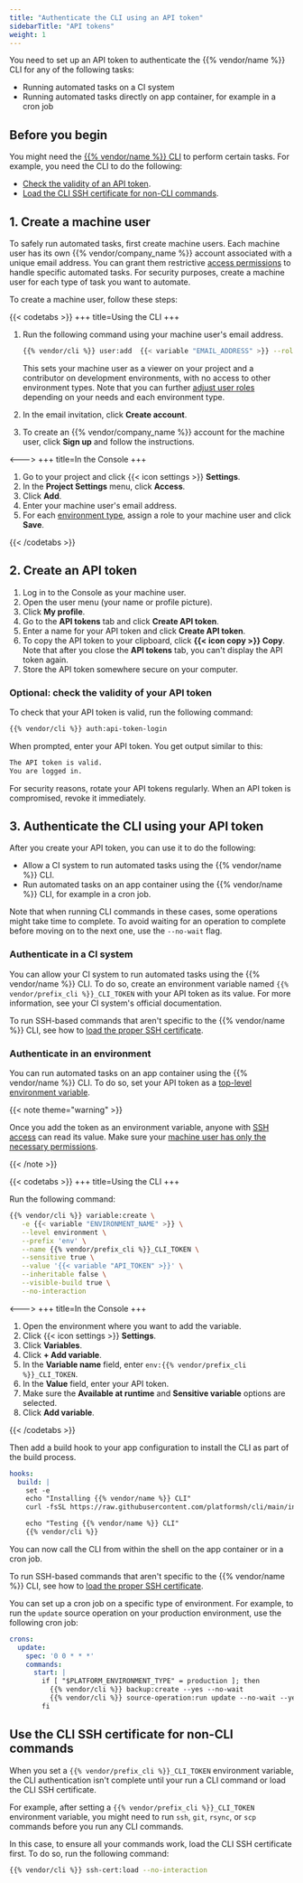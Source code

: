 ```yaml
---
title: "Authenticate the CLI using an API token"
sidebarTitle: "API tokens"
weight: 1
---
```


You need to set up an API token to authenticate the {{% vendor/name %}} CLI for any of the following tasks:
- Running automated tasks on a CI system
- Running automated tasks directly on app container, for example in a cron job

## Before you begin

You might need the [{{% vendor/name %}} CLI](../cli/_index.md) to perform certain tasks.
For example, you need the CLI to do the following:
- [Check the validity of an API token](#optional-check-the-validity-of-your-api-token).
- [Load the CLI SSH certificate for non-CLI commands](#use-the-cli-ssh-certificate-for-non-cli-commands).


## 1. Create a machine user

To safely run automated tasks, first create machine users.
Each machine user has its own {{% vendor/company_name %}} account associated with a unique email address.
You can grant them restrictive [access permissions](../users.md) to handle specific automated tasks.
For security purposes, create a machine user for each type of task you want to automate.

To create a machine user, follow these steps:

{{< codetabs >}}
+++
title=Using the CLI
+++

1. Run the following command using your machine user's email address.
   ```bash
   {{% vendor/cli %}} user:add  {{< variable "EMAIL_ADDRESS" >}} --role viewer --role development:contributor
   ```
   This sets your machine user as a viewer on your project and a contributor on development environments,
   with no access to other environment types.
   Note that you can further [adjust user roles](../users.md#environment-type-roles) depending on your needs and each environment type.

2. In the email invitation, click **Create account**.
3. To create an {{% vendor/company_name %}} account for the machine user, click **Sign up** and follow the instructions.

<--->
+++
title=In the Console
+++

1. Go to your project and click {{< icon settings >}} **Settings**.
2. In the **Project Settings** menu, click **Access**.
3. Click **Add**.
4. Enter your machine user's email address.
5. For each [environment type](../users.md#environment-type-roles), assign a role to your machine user and click **Save**.

{{< /codetabs >}}


## 2. Create an API token

1. Log in to the Console as your machine user.
2. Open the user menu (your name or profile picture).
3. Click **My profile**.
4. Go to the **API tokens** tab and click **Create API token**.
5. Enter a name for your API token and click **Create API token**.
6. To copy the API token to your clipboard, click **{{< icon copy >}} Copy**.
   Note that after you close the **API tokens** tab, you can't display the API token again.
7. Store the API token somewhere secure on your computer.

### Optional: check the validity of your API token

To check that your API token is valid, run the following command:

```bash
{{% vendor/cli %}} auth:api-token-login
```

When prompted, enter your API token.
You get output similar to this:

```bash
The API token is valid.
You are logged in.
```

For security reasons, rotate your API tokens regularly.
When an API token is compromised, revoke it immediately.

## 3. Authenticate the CLI using your API token

After you create your API token, you can use it to do the following:

-  Allow a CI system to run automated tasks using the {{% vendor/name %}} CLI.
-  Run automated tasks on an app container using the {{% vendor/name %}} CLI,
   for example in a cron job.

Note that when running CLI commands in these cases,
some operations might take time to complete.
To avoid waiting for an operation to complete before moving on to the next one,
use the `--no-wait` flag.

### Authenticate in a CI system

<!-- @todo: CLI_TOKEN variable for Upsun -->
You can allow your CI system to run automated tasks using the {{% vendor/name %}} CLI.
To do so, create an environment variable named `{{% vendor/prefix_cli %}}_CLI_TOKEN` with your API token as its value.
For more information, see your CI system's official documentation.

To run SSH-based commands that aren't specific to the {{% vendor/name %}} CLI,
see how to [load the proper SSH certificate](#use-the-cli-ssh-certificate-for-non-cli-commands).

### Authenticate in an environment

You can run automated tasks on an app container using the {{% vendor/name %}} CLI.
To do so, set your API token as a [top-level environment variable](../../development/variables/_index.md#top-level-environment-variables).

{{< note theme="warning" >}}

Once you add the token as an environment variable,
anyone with [SSH access](../../development/ssh/_index.md) can read its value.
Make sure your [machine user has only the necessary permissions](#1-create-a-machine-user).

{{< /note >}}

{{< codetabs >}}
+++
title=Using the CLI
+++

Run the following command:
<!-- @todo: CLI_TOKEN variable for Upsun -->
```bash
{{% vendor/cli %}} variable:create \
   -e {{< variable "ENVIRONMENT_NAME" >}} \
   --level environment \
   --prefix 'env' \
   --name {{% vendor/prefix_cli %}}_CLI_TOKEN \
   --sensitive true \
   --value '{{< variable "API_TOKEN" >}}' \
   --inheritable false \
   --visible-build true \
   --no-interaction
```

<--->
+++
title=In the Console
+++

1. Open the environment where you want to add the variable.
2. Click {{< icon settings >}} **Settings**.
3. Click **Variables**.
4. Click **+ Add variable**.
5. In the **Variable name** field, enter `env:{{% vendor/prefix_cli %}}_CLI_TOKEN`.
6. In the **Value** field, enter your API token.
7. Make sure the **Available at runtime** and **Sensitive variable** options are selected.
8. Click **Add variable**.

{{< /codetabs >}}

Then add a build hook to your app configuration to install the CLI as part of the build process.

<!-- @todo: CLI installation path for CI -->
```yaml {configFile="app"}
hooks:
  build: |
    set -e
    echo "Installing {{% vendor/name %}} CLI"
    curl -fsSL https://raw.githubusercontent.com/platformsh/cli/main/installer.sh | bash

    echo "Testing {{% vendor/name %}} CLI"
    {{% vendor/cli %}}
```

You can now call the CLI from within the shell on the app container or in a cron job.

To run SSH-based commands that aren't specific to the {{% vendor/name %}} CLI,
see how to [load the proper SSH certificate](#use-the-cli-ssh-certificate-for-non-cli-commands).

You can set up a cron job on a specific type of environment.
For example, to run the `update` source operation on your production environment,
use the following cron job:

```yaml
crons:
  update:
    spec: '0 0 * * *'
    commands:
      start: |
        if [ "$PLATFORM_ENVIRONMENT_TYPE" = production ]; then
          {{% vendor/cli %}} backup:create --yes --no-wait
          {{% vendor/cli %}} source-operation:run update --no-wait --yes
        fi
```

## Use the CLI SSH certificate for non-CLI commands

When you set a `{{% vendor/prefix_cli %}}_CLI_TOKEN` environment variable,
the CLI authentication isn't complete until your run a CLI command
or load the CLI SSH certificate.

For example, after setting a `{{% vendor/prefix_cli %}}_CLI_TOKEN` environment variable,
you might need to run `ssh`, `git`, `rsync`, or `scp` commands before you run any CLI commands.

In this case, to ensure all your commands work, load the CLI SSH certificate first.
To do so, run the following command:

```bash
{{% vendor/cli %}} ssh-cert:load --no-interaction
```
